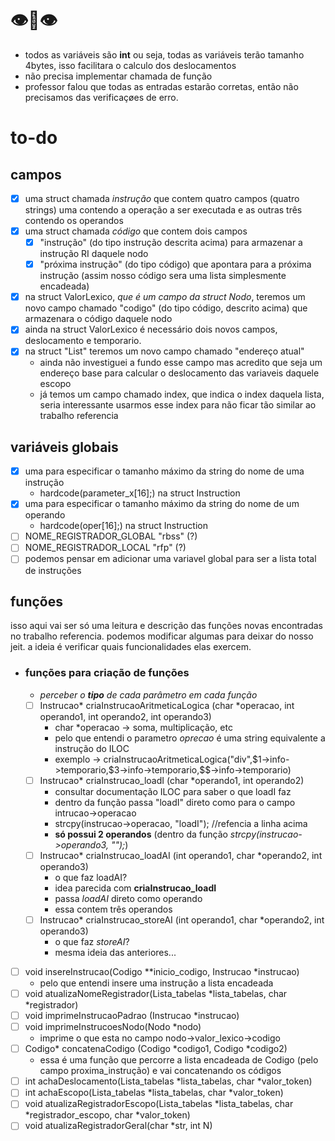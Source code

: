 # 👁👄👁
- todos as variáveis são **int** ou seja, todas as variáveis terão tamanho 4bytes, isso facilitara o calculo dos deslocamentos
- não precisa implementar chamada de função
- professor falou que todas as entradas estarão corretas, então não precisamos das verificaçøes de erro.
# to-do
## campos
- [x] uma struct chamada *instrução* que contem quatro campos (quatro strings) uma contendo a operação a ser executada e as outras três contendo os operandos
- [x] uma struct chamada *código* que contem dois campos
	- [x] "instrução" (do tipo instrução descrita acima) para armazenar a instrução RI daquele nodo
	- [x] "próxima instrução" (do tipo código) que apontara para a próxima instrução (assim nosso código sera uma lista simplesmente encadeada)
- [x] na struct ValorLexico, *que é um campo da struct Nodo*, teremos um novo campo chamado "codigo" (do tipo código, descrito acima) que armazenara o código daquele nodo
- [x] ainda na struct ValorLexico é necessário dois novos campos, deslocamento e temporario.
- [x] na struct "List" teremos um novo campo chamado "endereço atual"
	- ainda não investiguei a fundo esse campo mas acredito que seja um endereço base para calcular o deslocamento das variaveis daquele escopo
	- já temos um campo chamado index, que indica o index daquela lista, seria interessante usarmos esse index para não ficar tão similar ao trabalho referencia

## variáveis globais
- [x] uma para especificar o tamanho máximo da string do nome de uma instrução
	- hardcode(parameter_x[16];) na struct Instruction
- [x] uma para especificar o tamanho máximo da string do nome de um operando
	- hardcode(oper[16];) na struct Instruction
- [ ] NOME_REGISTRADOR_GLOBAL "rbss" (?)
- [ ] NOME_REGISTRADOR_LOCAL "rfp" (?)
- [ ] podemos pensar em adicionar uma variavel global para ser a lista total de instruções
## funções
isso aqui vai ser só uma leitura e descrição das funções novas encontradas no trabalho referencia. podemos modificar algumas para deixar do nosso jeit.
a ideia é verificar quais funcionalidades elas exercem.
- ### funções para criação de funções
	- *perceber o **tipo** de cada parâmetro em cada função*
	
	- [ ] Instrucao\* criaInstrucaoAritmeticaLogica (char \*operacao, int operando1, int operando2, int operando3)
		- char \*operacao -> soma, multiplicação, etc
		- pelo que entendi o parametro *oprecao* é uma string equivalente a instrução do ILOC
		- exemplo -> criaInstrucaoAritmeticaLogica("div",\$1->info->temporario,\$3->info->temporario,\$$->info->temporario)
	- [ ] Instrucao\* criaInstrucao_loadI (char \*operando1, int operando2)
		- consultar documentação ILOC para saber o que loadI faz
		- dentro da função passa "loadI" direto como para o campo intrucao->operacao
		- strcpy(instrucao->operacao, "loadI"); //refencia a linha acima
		- **só possui 2 operandos** (dentro da função *strcpy(instrucao->operando3, "");*)
	- [ ] Instrucao\* criaInstrucao_loadAI (int operando1, char \*operando2, int operando3)
		- o que faz loadAI?
		- idea parecida com **criaInstrucao_loadI**
		- passa *loadAI* direto como operando
		- essa contem três operandos
	- [ ] Instrucao\* criaInstrucao_storeAI (int operando1, char \*operando2, int operando3)
		- o que faz *storeAI*?
		- mesma ideia das anteriores...

- [ ] void insereInstrucao(Codigo \*\*inicio_codigo, Instrucao \*instrucao)
	- pelo que entendi insere uma instrução a lista encadeada
- [ ] void atualizaNomeRegistrador(Lista_tabelas \*lista_tabelas, char \*registrador)
- [ ] void imprimeInstrucaoPadrao (Instrucao \*instrucao)
- [ ] void imprimeInstrucoesNodo(Nodo \*nodo)
	- imprime o que esta no campo nodo->valor_lexico->codigo
- [ ] Codigo* concatenaCodigo (Codigo \*codigo1, Codigo \*codigo2)
	- essa é uma função que percorre a lista encadeada de Codigo (pelo campo proxima_instrução) e vai concatenando os códigos
- [ ] int achaDeslocamento(Lista_tabelas \*lista_tabelas, char \*valor_token)
- [ ] int achaEscopo(Lista_tabelas \*lista_tabelas, char \*valor_token)
- [ ] void atualizaRegistradorEscopo(Lista_tabelas \*lista_tabelas, char \*registrador_escopo, char \*valor_token)
- [ ] void atualizaRegistradorGeral(char \*str, int N)